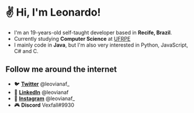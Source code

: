 # ✌ Hi, I'm Leonardo!

- I'm an 19-years-old self-taught developer based in **Recife, Brazil**.
- Currently studying **Computer Science** at [UFRPE](http://www.ufrpe.br/)
- I mainly code in **Java**, but I'm also very interested in Python, JavaScript, C# and C. 

## Follow me around the internet
- 🐦 **[Twitter](https://twitter.com/leovianaf_)** @leovianaf_
- 💼 **[LinkedIn](https://www.linkedin.com/in/leonardo-viana-filho/)** @leovianaf
- 📸 **[Instagram](https://www.instagram.com/leovianaf_/)** @leovianaf_
- 🎮 **Discord** Vexfall#9930
